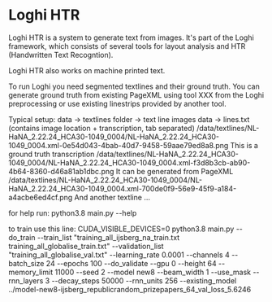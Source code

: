 # Loghi HTR

Loghi HTR is a system to generate text from images. It's part of the Loghi framework, which consists of several tools for layout analysis and HTR (Handwritten Text Recogntion).

Loghi HTR also works on machine printed text.

To run Loghi you need segmented textlines and their ground truth. You can generate ground truth from existing PageXML using tool XXX from the Loghi preprocessing or use existing linestrips provided by another tool.


Typical setup:
data -> textlines folder -> text line images 
data -> lines.txt (contains image location + transcription, tab separated)
/data/textlines/NL-HaNA_2.22.24_HCA30-1049_0004/NL-HaNA_2.22.24_HCA30-1049_0004.xml-0e54d043-4bab-40d7-9458-59aae79ed8a8.png	This is a ground truth transcription
/data/textlines/NL-HaNA_2.22.24_HCA30-1049_0004/NL-HaNA_2.22.24_HCA30-1049_0004.xml-f3d8b3cb-ab90-4b64-8360-d46a81ab1dbc.png	It can be generated from PageXML
/data/textlines/NL-HaNA_2.22.24_HCA30-1049_0004/NL-HaNA_2.22.24_HCA30-1049_0004.xml-700de0f9-56e9-45f9-a184-a4acbe6ed4cf.png	And another textline
...

for help run:
python3.8 main.py --help

to train use this line:
CUDA_VISIBLE_DEVICES=0 python3.8 main.py --do_train --train_list "training_all_ijsberg_na_train.txt training_all_globalise_train.txt" --validation_list "training_all_globalise_val.txt" --learning_rate 0.0001 --channels 4 --batch_size 24 --epochs 100 --do_validate --gpu 0 --height 64 --memory_limit 11000 --seed 2 --model new8 --beam_width 1 --use_mask --rnn_layers 3 --decay_steps 50000 --rnn_units 256 --existing_model ../model-new8-ijsberg_republicrandom_prizepapers_64_val_loss_5.6246
